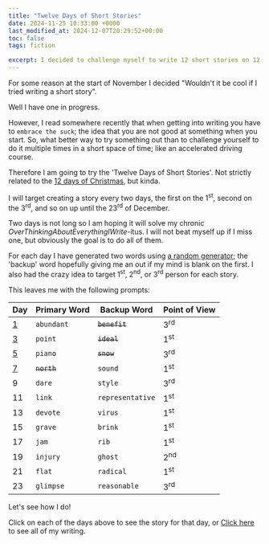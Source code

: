 ```yaml
---
title: "Twelve Days of Short Stories"
date: 2024-11-25 10:33:00 +0000
last_modified_at: 2024-12-07T20:29:52+00:00
toc: false
tags: fiction

excerpt: I decided to challenge myself to write 12 short stories on 12 random prompts
---
```


For some reason at the start of November I decided "Wouldn't it be cool if I tried writing a short story".

Well I have one in progress.

However, I read somewhere recently that when getting into writing you have to `embrace the suck`; the idea that you are not good at something when you start.
So, what better way to try something out than to challenge yourself to do it multiple times in a short space of time; like an accelerated driving course.

Therefore I am going to try the 'Twelve Days of Short Stories'.
Not strictly related to the [12 days of Christmas](https://en.wikipedia.org/wiki/Twelve_Days_of_Christmas), but kinda.

I will target creating a story every two days, the first on the 1<sup>st</sup>, second on the 3<sup>rd</sup>, and so on up until the 23<sup>rd</sup> of December.

Two days is not long so I am hoping it will solve my chronic _OverThinkingAboutEverythingIWrite_-itus.
I will not beat myself up if I miss one, but obviously the goal is to do all of them.

For each day I have generated two words using [a random generator](https://randomwordgenerator.com/); the 'backup' word hopefully giving me an out if my mind is blank on the first.
I also had the crazy idea to target 1<sup>st</sup>, 2<sup>nd</sup>, or 3<sup>rd</sup> person for each story.

This leaves me with the following prompts:

| Day                                             | Primary Word | Backup Word      | Point of View  |
|-------------------------------------------------|--------------|------------------|----------------|
| [1](2024-12-01-12-days-of-short-stories-1.md)   | `abundant`   | ~~`benefit`~~    | 3<sup>rd</sup> |
| [3](2024-12-03-12-days-of-short-stories-3.md)   | `point`      | ~~`ideal`~~      | 1<sup>st</sup> |
| [5](2024-12-04-12-days-of-short-stories-5.md)   | `piano`      | ~~`snow`~~       | 3<sup>rd</sup> |
| [7](2024-12-07-12-days-of-short-stories-7.md)   | ~~`north`~~  | `sound`          | 1<sup>st</sup> |
| 9                                               | `dare`       | `style`          | 3<sup>rd</sup> |
| 11                                              | `link`       | `representative` | 1<sup>st</sup> |
| 13                                              | `devote`     | `virus`          | 1<sup>st</sup> |
| 15                                              | `grave`      | `brink`          | 1<sup>st</sup> |
| 17                                              | `jam`        | `rib`            | 1<sup>st</sup> |
| 19                                              | `injury`     | `ghost`          | 2<sup>nd</sup> |
| 21                                              | `flat`       | `radical`        | 1<sup>st</sup> |
| 23                                              | `glimpse`    | `reasonable`     | 3<sup>rd</sup> |

Let's see how I do!

Click on each of the days above to see the story for that day, or [Click here](../_pages/tag-archive.md#fiction) to see all of my writing.
